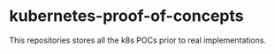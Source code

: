 # kubernetes-proof-of-concepts
This repositories stores all the k8s POCs prior to real implementations.
